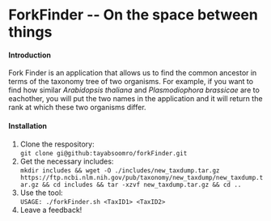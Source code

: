 # ForkFinder -- On the space between things



#### Introduction  
Fork Finder is an application that allows us to find the common ancestor in terms of the taxonomy tree of two organisms. For example, if you want to find how similar *Arabidopsis thaliana* and *Plasmodiophora brassicae* are to eachother, you will put the two names in the application and it will return the rank at which these two organisms differ.

#### Installation

1. Clone the respository:  
	`git clone gi@github:tayabsoomro/forkFinder.git`
2. Get the necessary includes:  
	`mkdir includes && wget -O ./includes/new_taxdump.tar.gz https://ftp.ncbi.nlm.nih.gov/pub/taxonomy/new_taxdump/new_taxdump.tar.gz && cd includes && tar -xzvf new_taxdump.tar.gz && cd ..`
3. Use the tool:  
	`USAGE: ./forkFinder.sh <TaxID1> <TaxID2>`
4. Leave a feedback!